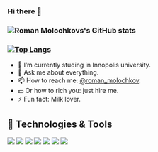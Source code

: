 ### Hi there 👋

<!---![github contribution grid snake animation](https://raw.githubusercontent.com/r-mol/r-mol/output/github-contribution-grid-snake.svg))-->

### ![Roman Molochkovs's GitHub stats](https://github-readme-stats.vercel.app/api?username=r-mol&show_icons=true)
### [![Top Langs](https://github-readme-stats.vercel.app/api/top-langs/?username=r-mol&layout=compact)](https://github.com/r-mol/github-readme-stats) 
- 🔭 I’m currently studing in Innopolis university.
- 💬 Ask me about everything.
- 📫 How to reach me: [@roman_molochkov](https://t.me/roman_molochkov).
- 💵 Or how to rich you: just hire me.
- ⚡ Fun fact: Milk lover.

## 🔧 Technologies & Tools
![](https://img.shields.io/badge/OS-MacOS-informational?style=flat&logo=Macos&logoColor=white&color=2bbc8a)
![](https://img.shields.io/badge/Editors-JetBrains-information?style=flat&logo=JetBrains&logoColor=white&color=2bbc8a)
![](https://img.shields.io/badge/Editor-Neovim-information?style=flat&logo=Neovim&logoColor=white&color=2bbc8a)
![](https://img.shields.io/badge/Editor-GoLand-informational?style=flat&logo=intellij-idea&logoColor=white&color=2bbc8a)
![](https://img.shields.io/badge/Shell-Zsh-informational?style=flat&logo=gnu-bash&logoColor=white&color=2bbc8a)
![](https://img.shields.io/badge/Code-Golang-informational?style=flat&logo=go&logoColor=white&color=2bbc8a)
![](https://img.shields.io/badge/Code-Haskell-information?style=flat&logo=Haskell&logoColor=white&color=2bbc8a)
